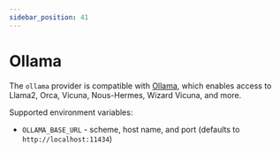 ```yaml
---
sidebar_position: 41
---
```


# Ollama

The `ollama` provider is compatible with [Ollama](https://github.com/jmorganca/ollama), which enables access to Llama2, Orca, Vicuna, Nous-Hermes, Wizard Vicuna, and more.

Supported environment variables:

- `OLLAMA_BASE_URL` - scheme, host name, and port (defaults to `http://localhost:11434`)

